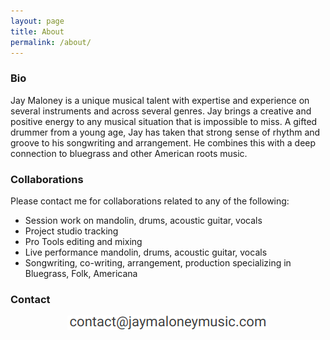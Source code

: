 ```yaml
---
layout: page
title: About
permalink: /about/
---
```


### Bio

Jay Maloney is a unique musical talent with expertise and experience on several instruments and across several genres. Jay brings a creative and positive energy to any musical situation that is impossible to miss. A gifted drummer from a young age, Jay has taken that strong sense of rhythm and groove to his songwriting and arrangement. He combines this with a deep connection to bluegrass and other American roots music.

### Collaborations

Please contact me for collaborations related to any of the following:
* Session work on mandolin, drums, acoustic guitar, vocals
* Project studio tracking
* Pro Tools editing and mixing
* Live performance mandolin, drums, acoustic guitar, vocals
* Songwriting, co-writing, arrangement, production specializing in Bluegrass, Folk, Americana

### Contact
<p style="text-align:center;">
<img src="/images/contact1.png" alt="Contact">
</p>
